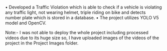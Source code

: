 • Developed a Traffic Violation which is able to check if a vehicle is violating any traffic light, not wearing helmet, triple riding on bike and detects number plate which is stored in a database.
• The project utilizes YOLO V5 model and OpenCV.

Note:- I was not able to deploy the whole project including processed videos due to its huge size so, I have uploaded images of the videos of the project in the Project Images folder.
